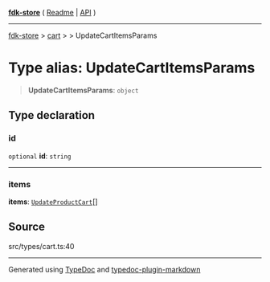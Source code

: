 [**fdk-store**](../../../README.md) ( [Readme](../../../README.md) \| [API](../../../API.md) )

---

[fdk-store](../../../API.md) > [cart](../../README.md) > [<internal>](../README.md) > UpdateCartItemsParams

# Type alias: UpdateCartItemsParams

> **UpdateCartItemsParams**: `object`

## Type declaration

### id

`optional` **id**: `string`

---

### items

**items**: [`UpdateProductCart`](type-alias.UpdateProductCart.md)[]

## Source

src/types/cart.ts:40

---

Generated using [TypeDoc](https://typedoc.org/) and [typedoc-plugin-markdown](https://www.npmjs.com/package/typedoc-plugin-markdown)
